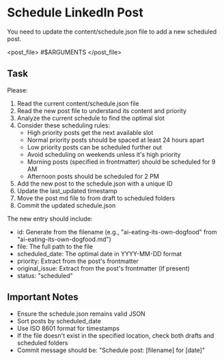 # Schedule LinkedIn Post

You need to update the content/schedule.json file to add a new scheduled post.

<post_file> #$ARGUMENTS </post_file>

## Task

Please:

1. Read the current content/schedule.json file
2. Read the new post file to understand its content and priority
3. Analyze the current schedule to find the optimal slot
4. Consider these scheduling rules:
   - High priority posts get the next available slot
   - Normal priority posts should be spaced at least 24 hours apart
   - Low priority posts can be scheduled further out
   - Avoid scheduling on weekends unless it's high priority
   - Morning posts (specified in frontmatter) should be scheduled for 9 AM
   - Afternoon posts should be scheduled for 2 PM
5. Add the new post to the schedule.json with a unique ID
6. Update the last_updated timestamp
7. Move the post md file to from draft to scheduled folders
8. Commit the updated schedule.json

The new entry should include:

- id: Generate from the filename (e.g., "ai-eating-its-own-dogfood" from
  "ai-eating-its-own-dogfood.md")
- file: The full path to the file
- scheduled_date: The optimal date in YYYY-MM-DD format
- priority: Extract from the post's frontmatter
- original_issue: Extract from the post's frontmatter (if present)
- status: "scheduled"

## Important Notes

- Ensure the schedule.json remains valid JSON
- Sort posts by scheduled_date
- Use ISO 8601 format for timestamps
- If the file doesn't exist in the specified location, check both drafts and
  scheduled folders
- Commit message should be: "Schedule post: [filename] for [date]"
